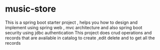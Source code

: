 # music-store


This is a spring boot starter project , helps you how to design and implement using spring web , mvc architecture and also spring boot security using jdbc authentication
This project does crud operations and records that are available in catalog to create ,edit delete and to get all the records
